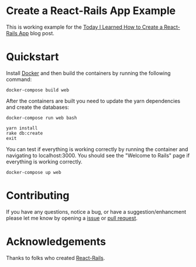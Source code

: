 # Create a React-Rails App Example
This is working example for the [Today I Learned How to Create a React-Rails App](https://nftb.saturdaymp.com/today-i-learned-how-to-create-a-react-rails-app/) blog post.

# Quickstart
Install [Docker](https://docs.docker.com/install/) and then build the containers by running the following command:

````
docker-compose build web
````

After the containers are built you need to update the yarn dependencies and create the databases:

````
docker-compose run web bash

yarn install
rake db:create
exit
````

You can test if everything is working correctly by running the container and navigating to localhost:3000.  You should see the "Welcome to Rails" page if everything is working correctly.

````
docker-compose up web
````

# Contributing 
If you have any questions, notice a bug, or have a suggestion/enhancment please let me know by opening a [issue](https://github.com/saturdaymp-examples/create-react-rails-app-example/issues) or [pull request](https://github.com/saturdaymp-examples/create-react-rails-app-example/pulls).

# Acknowledgements
Thanks to folks who created [React-Rails](https://github.com/reactjs/react-rails).
